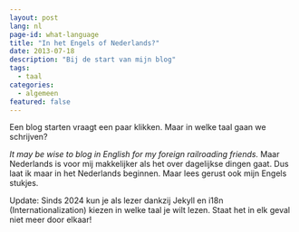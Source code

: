 ```yaml
---
layout: post
lang: nl
page-id: what-language
title: "In het Engels of Nederlands?"
date: 2013-07-18
description: "Bij de start van mijn blog"
tags:
  - taal
categories:
  - algemeen
featured: false
---
```


Een blog starten vraagt een paar klikken. Maar in welke taal gaan we schrijven?

_It may be wise to blog in English for my foreign railroading friends._ Maar Nederlands is voor mij makkelijker als het over dagelijkse dingen gaat. Dus laat ik maar in het Nederlands beginnen. Maar lees gerust ook mijn Engels stukjes.

Update: Sinds 2024 kun je als lezer dankzij Jekyll en i18n (Internationalization) kiezen in welke taal je wilt lezen. Staat het in elk geval niet meer door elkaar!
